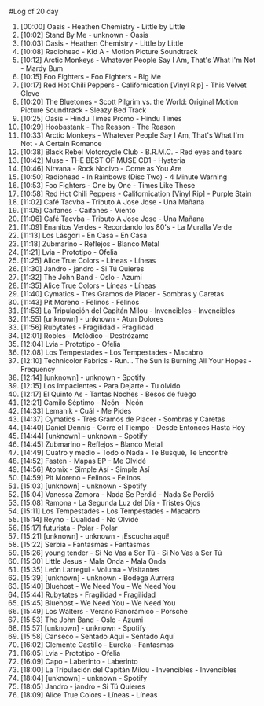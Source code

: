 #Log of 20 day

1. [00:00] Oasis - Heathen Chemistry - Little by Little
1. [10:02] Stand By Me - unknown - Oasis
1. [10:03] Oasis - Heathen Chemistry - Little by Little
1. [10:08] Radiohead - Kid A - Motion Picture Soundtrack
1. [10:12] Arctic Monkeys - Whatever People Say I Am, That's What I'm Not - Mardy Bum
1. [10:15] Foo Fighters - Foo Fighters - Big Me
1. [10:17] Red Hot Chili Peppers - Californication [Vinyl Rip] - This Velvet Glove
1. [10:20] The Bluetones - Scott Pilgrim vs. the World: Original Motion Picture Soundtrack - Sleazy Bed Track
1. [10:25] Oasis - Hindu Times Promo - Hindu Times
1. [10:29] Hoobastank - The Reason - The Reason
1. [10:33] Arctic Monkeys - Whatever People Say I Am, That's What I'm Not - A Certain Romance
1. [10:38] Black Rebel Motorcycle Club - B.R.M.C. - Red eyes and tears
1. [10:42] Muse - THE BEST OF MUSE CD1 - Hysteria
1. [10:46] Nirvana - Rock Nocivo - Come as You Are
1. [10:50] Radiohead - In Rainbows (Disc Two) - 4 Minute Warning
1. [10:53] Foo Fighters - One by One - Times Like These
1. [10:58] Red Hot Chili Peppers - Californication [Vinyl Rip] - Purple Stain
1. [11:02] Café Tacvba - Tributo A Jose Jose - Una Mañana
1. [11:05] Caifanes - Caifanes - Viento
1. [11:06] Café Tacvba - Tributo A Jose Jose - Una Mañana
1. [11:09] Enanitos Verdes - Recordando los 80's - La Muralla Verde
1. [11:13] Los Lásgori - En Casa - En Casa
1. [11:18] Zubmarino - Reflejos - Blanco Metal
1. [11:21] Lvia - Prototipo - Ofelia
1. [11:25] Alice True Colors - Líneas - Líneas
1. [11:30] Jandro - jandro - Si Tú Quieres
1. [11:32] The John Band - Oslo - Azumi
1. [11:35] Alice True Colors - Líneas - Líneas
1. [11:40] Cymatics - Tres Gramos de Placer - Sombras y Caretas
1. [11:43] Pit Moreno - Felinos - Felinos
1. [11:53] La Tripulación del Capitán Milou - Invencibles - Invencibles
1. [11:55] [unknown] - unknown - Atun Dolores
1. [11:56] Rubytates - Fragilidad - Fragilidad
1. [12:01] Robles - Melódico - Destrózame
1. [12:04] Lvia - Prototipo - Ofelia
1. [12:08] Los Tempestades - Los Tempestades - Macabro
1. [12:10] Technicolor Fabrics - Run... The Sun Is Burning All Your Hopes - Frequency
1. [12:14] [unknown] - unknown - Spotify
1. [12:15] Los Impacientes - Para Dejarte - Tu olvido
1. [12:17] El Quinto As - Tantas Noches - Besos de fuego
1. [12:21] Camilo Séptimo - Neón - Neón
1. [14:33] Lemanik - Cuál - Me Pides
1. [14:37] Cymatics - Tres Gramos de Placer - Sombras y Caretas
1. [14:40] Daniel Dennis - Corre el Tiempo - Desde Entonces Hasta Hoy
1. [14:44] [unknown] - unknown - Spotify
1. [14:45] Zubmarino - Reflejos - Blanco Metal
1. [14:49] Cuatro y medio - Todo o Nada - Te Busqué, Te Encontré
1. [14:52] Fasten - Mapas EP - Me Olvidé
1. [14:56] Atomix - Simple Así - Simple Así
1. [14:59] Pit Moreno - Felinos - Felinos
1. [15:03] [unknown] - unknown - Spotify
1. [15:04] Vanessa Zamora - Nada Se Perdió - Nada Se Perdió
1. [15:08] Ramona - La Segunda Luz del Día - Tristes Ojos
1. [15:11] Los Tempestades - Los Tempestades - Macabro
1. [15:14] Reyno - Dualidad - No Olvidé
1. [15:17] futurista - Polar - Polar
1. [15:21] [unknown] - unknown - ¡Escucha aquí!
1. [15:22] Serbia - Fantasmas - Fantasmas
1. [15:26] young tender - Si No Vas a Ser Tú - Si No Vas a Ser Tú
1. [15:30] Little Jesus - Mala Onda - Mala Onda
1. [15:35] León Larregui - Voluma - Visitantes
1. [15:39] [unknown] - unknown - Bodega Aurrera
1. [15:40] Bluehost - We Need You - We Need You
1. [15:44] Rubytates - Fragilidad - Fragilidad
1. [15:45] Bluehost - We Need You - We Need You
1. [15:49] Los Wálters - Verano Panorámico - Porsche
1. [15:53] The John Band - Oslo - Azumi
1. [15:57] [unknown] - unknown - Spotify
1. [15:58] Canseco - Sentado Aquí - Sentado Aquí
1. [16:02] Clemente Castillo - Eureka - Fantasmas
1. [16:05] Lvia - Prototipo - Ofelia
1. [16:09] Capo - Laberinto - Laberinto
1. [18:00] La Tripulación del Capitán Milou - Invencibles - Invencibles
1. [18:04] [unknown] - unknown - Spotify
1. [18:05] Jandro - jandro - Si Tú Quieres
1. [18:09] Alice True Colors - Líneas - Líneas
